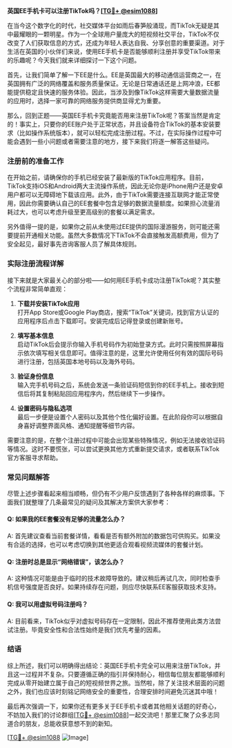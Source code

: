 **英国EE手机卡可以注册TikTok吗？[[TG💪+ @esim1088](https://t.me/s/esim1088)]**

在当今这个数字化的时代，社交媒体平台如雨后春笋般涌现，而TikTok无疑是其中最耀眼的一颗明星。作为一个全球用户量庞大的短视频社交平台，TikTok不仅改变了人们获取信息的方式，还成为年轻人表达自我、分享创意的重要渠道。对于生活在英国的小伙伴们来说，使用EE手机卡是否能够顺利注册并享受TikTok带来的乐趣呢？今天我们就来详细探讨一下这个问题。

首先，让我们简单了解一下EE是什么。EE是英国最大的移动通信运营商之一，在英国拥有广泛的网络覆盖和服务质量保证。无论是日常通话还是上网冲浪，EE都能提供稳定且快速的服务体验。因此，当涉及到像TikTok这样需要大量数据流量的应用时，选择一家可靠的网络服务提供商显得尤为重要。

那么，回到正题——英国EE手机卡究竟能否用来注册TikTok呢？答案当然是肯定的！事实上，只要你的EE账户处于正常状态，并且设备符合TikTok的基本安装要求（比如操作系统版本），就可以轻松完成注册过程。不过，在实际操作过程中可能会遇到一些小问题或者需要注意的地方，接下来我们将逐一解答这些疑问。

### 注册前的准备工作

在开始之前，请确保你的手机已经安装了最新版的TikTok应用程序。目前，TikTok支持iOS和Android两大主流操作系统，因此无论你是iPhone用户还是安卓用户都可以无障碍地下载该应用。此外，由于TikTok需要连接互联网才能正常使用，因此你需要确认自己的EE套餐中包含足够的数据流量额度。如果担心流量消耗过大，也可以考虑升级至更高级别的套餐以满足需求。

另外值得一提的是，如果你之前从未使用过EE提供的国际漫游服务，则可能还需要提前开通相关功能。虽然大多数情况下TikTok不会直接触发高额费用，但为了安全起见，最好事先咨询客服人员了解具体规则。

### 实际注册流程详解

接下来就是大家最关心的部分啦——如何用EE手机卡成功注册TikTok呢？其实整个流程非常简单直观：

1. **下载并安装TikTok应用**  
   打开App Store或Google Play商店，搜索“TikTok”关键词，找到官方认证的应用程序后点击下载即可。安装完成后记得登录或创建新账号。

2. **填写基本信息**  
   启动TikTok后会提示你输入手机号码作为初始登录方式。此时只需按照屏幕指示依次填写相关信息即可。值得注意的是，这里允许使用任何有效的国际号码进行注册，包括英国本地号码以及海外号码。

3. **验证身份信息**  
   输入完手机号码之后，系统会发送一条验证码短信到你的EE手机上。接收到短信后将其复制粘贴回应用程序内，然后继续下一步操作。

4. **设置密码与隐私选项**  
   最后一步便是设置个人密码以及其他个性化偏好设置。在此阶段你可以根据自身喜好调整界面风格、通知提醒等细节内容。

需要注意的是，在整个注册过程中可能会出现某些特殊情况，例如无法接收验证码等情况。这时不要慌张，可以尝试更换其他方式重新提交请求，或者联系TikTok官方客服寻求帮助。

### 常见问题解答

尽管上述步骤看起来相当顺畅，但仍有不少用户反馈遇到了各种各样的麻烦事。下面我们就整理了几条最常见的疑问及其解决方案供大家参考：

#### Q: 如果我的EE套餐没有足够的流量怎么办？
A: 首先建议查看当前套餐详情，看看是否有额外附加的数据包可供购买。如果没有合适的选择，也可以考虑切换到其他更适合观看视频流媒体的套餐计划。

#### Q: 注册时总是显示“网络错误”，该怎么办？
A: 这种情况可能是由于临时的技术故障导致的。建议稍后再试几次，同时检查手机信号强度是否良好。如果持续存在问题，则应尽快联系EE客服获取技术支持。

#### Q: 我可以用虚拟号码注册吗？
A: 目前看来，TikTok似乎对虚拟号码存在一定限制，因此不推荐使用此类方法尝试注册。毕竟安全性和合法性始终是我们优先考量的因素。

### 结语

综上所述，我们可以明确得出结论：英国EE手机卡完全可以用来注册TikTok，并且这一过程并不复杂。只要遵循正确的指引并保持耐心，相信每位朋友都能够顺利完成从零开始建立属于自己的短视频世界之旅。当然啦，除了关注技术层面的问题之外，我们也应该时刻铭记网络安全的重要性，合理安排时间避免沉迷其中哦！

最后再次强调一下，如果你还有更多关于EE手机卡或者其他相关话题的好奇心，不妨加入我们的讨论群组[[TG💪+ @esim1088](https://t.me/s/esim1088)]一起交流吧！那里汇聚了众多志同道合的朋友，总能收获意想不到的新知。

[[TG💪+ @esim1088](https://t.me/s/esim1088) ![Image](https://i.postimg.cc/4NQfJmqS/Snipaste-2025-05-13-00-14-12.png)]